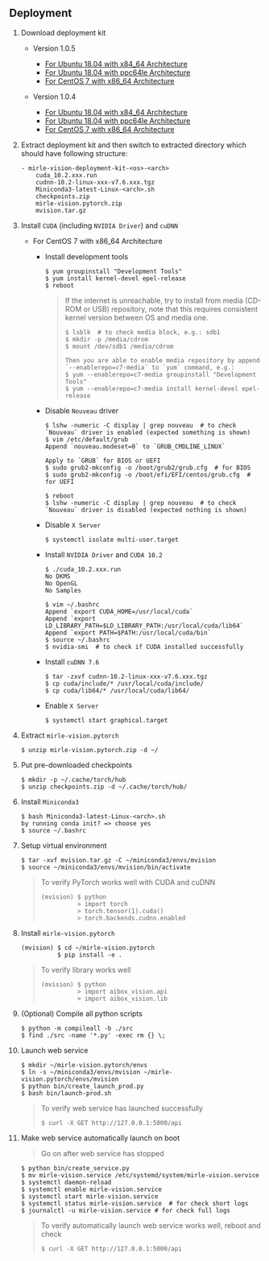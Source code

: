 ## Deployment

1. Download deployment kit

    * Version 1.0.5
    
        * [For Ubuntu 18.04 with x84_64 Architecture](https://drive.google.com/drive/folders/1nCHiryGM2iKKRjd1dTPQvEnR0OPjvhRw?usp=sharing)
        * [For Ubuntu 18.04 with ppc64le Architecture](https://drive.google.com/drive/folders/1k-NdSmwJkCyyMBBvOICSWhD24C2ZvW_Q?usp=sharing)
        * [For CentOS 7 with x86_64 Architecture](https://drive.google.com/drive/folders/1tOte_s8FmdNu0FqpXgJoUY_fFo7tcTNc?usp=sharing)

    * Version 1.0.4
    
        * [For Ubuntu 18.04 with x84_64 Architecture](https://drive.google.com/drive/folders/1SC9gvZFiQRcNNd5YydMqXtgmD7TVVvbp?usp=sharing)
        * [For Ubuntu 18.04 with ppc64le Architecture](https://drive.google.com/drive/folders/1lkkVvIYPnKG7wuzukk41SB6_lFL20Dp5?usp=sharing)
        * [For CentOS 7 with x86_64 Architecture](https://drive.google.com/drive/folders/1SC9gvZFiQRcNNd5YydMqXtgmD7TVVvbp?usp=sharing)

1. Extract deployment kit and then switch to extracted directory which should have following structure: 
    
    ```
    - mirle-vision-deployment-kit-<os>-<arch>
        cuda_10.2.xxx.run
        cudnn-10.2-linux-xxx-v7.6.xxx.tgz
        Miniconda3-latest-Linux-<arch>.sh 
        checkpoints.zip
        mirle-vision.pytorch.zip
        mvision.tar.gz
    ```

1. Install `CUDA` (including `NVIDIA Driver`) and `cuDNN`

    * For CentOS 7 with x86_64 Architecture
    
        * Install development tools
        
            ```
            $ yum groupinstall "Development Tools"
            $ yum install kernel-devel epel-release
            $ reboot
            ```
          
            > If the internet is unreachable, try to install from media (CD-ROM or USB) repository, note that this requires consistent kernel version between OS and media one.
            > ```
            > $ lsblk  # to check media block, e.g.: sdb1
            > $ mkdir -p /media/cdrom
            > $ mount /dev/sdb1 /media/cdrom
            > 
            > Then you are able to enable media repository by append `--enablerepo=c7-media` to `yum` command, e.g.:
            > $ yum --enablerepo=c7-media groupinstall "Development Tools"
            > $ yum --enablerepo=c7-media install kernel-devel epel-release
            > ```
        
        * Disable `Nouveau` driver
        
            ```
            $ lshw -numeric -C display | grep nouveau  # to check `Nouveau` driver is enabled (expected something is shown)
            $ vim /etc/default/grub
            Append `nouveau.modeset=0` to `GRUB_CMDLINE_LINUX`
          
            Apply to `GRUB` for BIOS or UEFI
            $ sudo grub2-mkconfig -o /boot/grub2/grub.cfg  # for BIOS
            $ sudo grub2-mkconfig -o /boot/efi/EFI/centos/grub.cfg  # for UEFI
            
            $ reboot
            $ lshw -numeric -C display | grep nouveau  # to check `Nouveau` driver is disabled (expected nothing is shown)
            ```
          
        * Disable `X Server`
        
            ```
            $ systemctl isolate multi-user.target
            ```
          
        * Install `NVIDIA Driver` and `CUDA 10.2`
        
            ```
            $ ./cuda_10.2.xxx.run
            No DKMS
            No OpenGL
            No Samples
            
            $ vim ~/.bashrc
            Append `export CUDA_HOME=/usr/local/cuda`
            Append `export LD_LIBRARY_PATH=$LD_LIBRARY_PATH:/usr/local/cuda/lib64`
            Append `export PATH=$PATH:/usr/local/cuda/bin`
            $ source ~/.bashrc
            $ nvidia-smi  # to check if CUDA installed successfully
            ```
          
        * Install `cuDNN 7.6`
        
            ```
            $ tar -zxvf cudnn-10.2-linux-xxx-v7.6.xxx.tgz
            $ cp cuda/include/* /usr/local/cuda/include/
            $ cp cuda/lib64/* /usr/local/cuda/lib64/
            ```
          
        * Enable `X Server`
        
            ```
            $ systemctl start graphical.target
            ```

1. Extract `mirle-vision.pytorch`

    ```
    $ unzip mirle-vision.pytorch.zip -d ~/ 
    ```
   
1. Put pre-downloaded checkpoints

    ```
    $ mkdir -p ~/.cache/torch/hub
    $ unzip checkpoints.zip -d ~/.cache/torch/hub/
    ```

1. Install `Miniconda3`

    ```
    $ bash Miniconda3-latest-Linux-<arch>.sh
    by running conda init? => choose yes
    $ source ~/.bashrc
    ```
   
1. Setup virtual environment 

    ```
    $ tar -xvf mvision.tar.gz -C ~/miniconda3/envs/mvision
    $ source ~/miniconda3/envs/mvision/bin/activate
    ```
    
    > To verify PyTorch works well with CUDA and cuDNN
    > ```
    > (mvision) $ python
    >           > import torch
    >           > torch.tensor(1).cuda() 
    >           > torch.backends.cudnn.enabled
    > ```

1. Install `mirle-vision.pytorch`

    ```
    (mvision) $ cd ~/mirle-vision.pytorch
              $ pip install -e .
    ```
    
    > To verify library works well
    > ```
    > (mvision) $ python
    >           > import aibox_vision.api
    >           > import aibox_vision.lib
    > ```

1. (Optional) Compile all python scripts

    ```
    $ python -m compileall -b ./src
    $ find ./src -name '*.py' -exec rm {} \;
    ```

1. Launch web service

    ```
    $ mkdir ~/mirle-vision.pytorch/envs
    $ ln -s ~/miniconda3/envs/mvision ~/mirle-vision.pytorch/envs/mvision
    $ python bin/create_launch_prod.py
    $ bash bin/launch-prod.sh
    ```

    > To verify web service has launched successfully
    > ```
    > $ curl -X GET http://127.0.0.1:5000/api
    > ```

1. Make web service automatically launch on boot

    > Go on after web service has stopped

    ```
    $ python bin/create_service.py
    $ mv mirle-vision.service /etc/systemd/system/mirle-vision.service
    $ systemctl daemon-reload
    $ systemctl enable mirle-vision.service
    $ systemctl start mirle-vision.service
    $ systemctl status mirle-vision.service  # for check short logs
    $ journalctl -u mirle-vision.service # for check full logs
    ```
    
    > To verify automatically launch web service works well, reboot and check
    > ```
    > $ curl -X GET http://127.0.0.1:5000/api
    > ```
